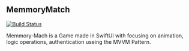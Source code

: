 ## MemmoryMatch

[![Build Status](https://travis-ci.com/joelparavara/Memmory-Match.svg?branch=master)](https://travis-ci.com/joelparavara/Memmory-Match)

Memmory-Mach is a Game made in SwiftUI with focusing on animation, logic operations, authentication useing the MVVM Pattern.


